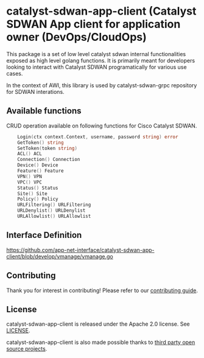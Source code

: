 # catalyst-sdwan-app-client (Catalyst SDWAN App client for application owner (DevOps/CloudOps)

This package is a set of low level catalyst sdwan internal functionalities exposed as high level golang functions. 
It is primarily meant for developers looking to interact with Catalyst SDWAN programatically for various use cases. 

In the context of AWI, this library is used by catalyst-sdwan-grpc repository for SDWAN interations. 

## Available functions

CRUD operation available on following functions for Cisco Catalyst SDWAN.

```go
    Login(ctx context.Context, username, password string) error
    GetToken() string
    SetToken(token string)
    ACL() ACL
    Connection() Connection
    Device() Device
    Feature() Feature
    VPN() VPN
    VPC() VPC
    Status() Status
    Site() Site
    Policy() Policy
    URLFiltering() URLFiltering
    URLDenylist() URLDenylist
    URLAllowlist() URLAllowlist
```

## Interface Definition

https://github.com/app-net-interface/catalyst-sdwan-app-client/blob/develop/vmanage/vmanage.go

## Contributing

Thank you for interest in contributing! Please refer to our
[contributing guide](CONTRIBUTING.md).

## License

catalyst-sdwan-app-client is released under the Apache 2.0 license. See
[LICENSE](./LICENSE).

catalyst-sdwan-app-client is also made possible thanks to
[third party open source projects](NOTICE).

